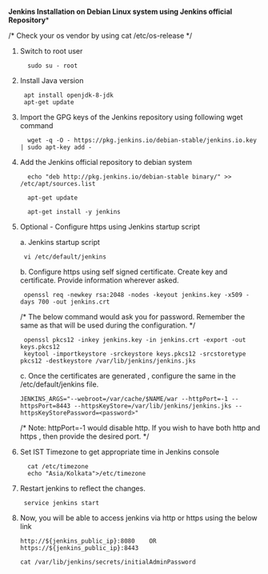 ******Jenkins Installation on Debian Linux system using Jenkins official Repository*******

/* 
Check your os vendor by using cat /etc/os-release
*/

1. Switch to root user

         sudo su - root

2. Install Java version
    
        apt install openjdk-8-jdk
        apt-get update
    
3. Import the GPG keys of the Jenkins repository using following wget command
    
         wget -q -O - https://pkg.jenkins.io/debian-stable/jenkins.io.key | sudo apt-key add -
        
4. Add the Jenkins official repository to debian system
    
         echo "deb http://pkg.jenkins.io/debian-stable binary/" >> /etc/apt/sources.list
         
         apt-get update
         
         apt-get install -y jenkins
    
5. Optional - Configure https using Jenkins startup script
 
   a. Jenkins startup script
        
        vi /etc/default/jenkins
        
   b. Configure https using self signed certificate. Create key and certificate. Provide information wherever asked.
        
        openssl req -newkey rsa:2048 -nodes -keyout jenkins.key -x509 -days 700 -out jenkins.crt
     /* The below command would ask you for password. Remember the same as that will be used during the configuration. */
        
        openssl pkcs12 -inkey jenkins.key -in jenkins.crt -export -out keys.pkcs12
        keytool -importkeystore -srckeystore keys.pkcs12 -srcstoretype pkcs12 -destkeystore /var/lib/jenkins/jenkins.jks
   
   c. Once the certificates are generated , configure the same in the /etc/default/jenkins file.
        
       JENKINS_ARGS="--webroot=/var/cache/$NAME/war --httpPort=-1 --httpsPort=8443 --httpsKeyStore=/var/lib/jenkins/jenkins.jks --httpsKeyStorePassword=<password>"
      /* Note: httpPort=-1 would disable http. If you wish to have both http and https , then provide the desired port.  */
      
6. Set IST Timezone to get appropriate time in Jenkins console 

         cat /etc/timezone
         echo "Asia/Kolkata">/etc/timezone

7. Restart jenkins to reflect the changes.
       
        service jenkins start
       
8. Now, you will be able to access jenkins via http or https using the below link
       
       http://${jenkins_public_ip}:8080    OR     https://${jenkins_public_ip}:8443
       
       cat /var/lib/jenkins/secrets/initialAdminPassword
       

       



